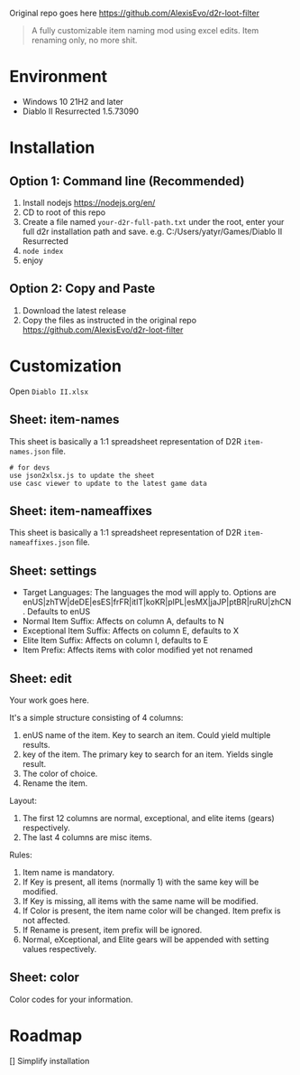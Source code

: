 Original repo goes here https://github.com/AlexisEvo/d2r-loot-filter

> A fully customizable item naming mod using excel edits. Item renaming only, no more shit.

# Environment

- Windows 10 21H2 and later
- Diablo II Resurrected 1.5.73090

# Installation

## Option 1: Command line (Recommended)

1. Install nodejs https://nodejs.org/en/
2. CD to root of this repo
3. Create a file named `your-d2r-full-path.txt` under the root, enter your full d2r installation path and save. e.g. C:/Users/yatyr/Games/Diablo II Resurrected
4. `node index`
5. enjoy

## Option 2: Copy and Paste

1. Download the latest release
2. Copy the files as instructed in the original repo https://github.com/AlexisEvo/d2r-loot-filter

# Customization

Open `Diablo II.xlsx`

## Sheet: item-names

This sheet is basically a 1:1 spreadsheet representation of D2R `item-names.json` file.

```
# for devs
use json2xlsx.js to update the sheet
use casc viewer to update to the latest game data
```

## Sheet: item-nameaffixes

This sheet is basically a 1:1 spreadsheet representation of D2R `item-nameaffixes.json` file.

## Sheet: settings

- Target Languages: The languages the mod will apply to. Options are enUS|zhTW|deDE|esES|frFR|itIT|koKR|plPL|esMX|jaJP|ptBR|ruRU|zhCN. Defaults to enUS
- Normal Item Suffix: Affects on column A, defaults to N
- Exceptional Item Suffix: Affects on column E, defaults to X
- Elite Item Suffix: Affects on column I, defaults to E
- Item Prefix: Affects items with color modified yet not renamed

## Sheet: edit

Your work goes here.

It's a simple structure consisting of 4 columns:

1. enUS name of the item. Key to search an item. Could yield multiple results.
2. key of the item. The primary key to search for an item. Yields single result.
3. The color of choice.
4. Rename the item.

Layout:

1. The first 12 columns are normal, exceptional, and elite items (gears) respectively.
2. The last 4 columns are misc items.

Rules:

1. Item name is mandatory.
2. If Key is present, all items (normally 1) with the same key will be modified.
3. If Key is missing, all items with the same name will be modified.
4. If Color is present, the item name color will be changed. Item prefix is not affected.
5. If Rename is present, item prefix will be ignored.
6. Normal, eXceptional, and Elite gears will be appended with setting values respectively.

## Sheet: color

Color codes for your information.

# Roadmap

[] Simplify installation
